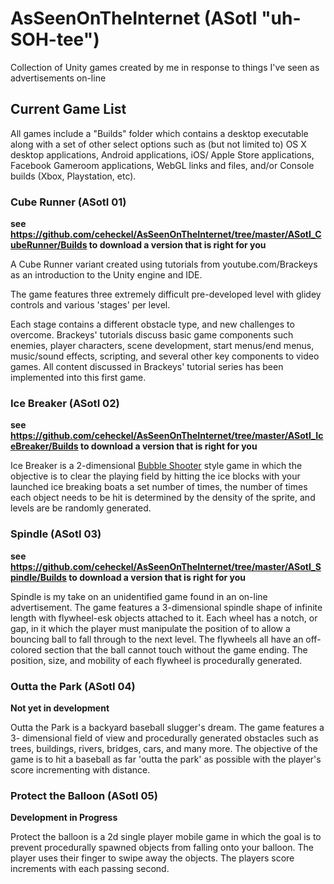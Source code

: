 # AsSeenOnTheInternet (ASotI "uh-SOH-tee")
Collection of Unity games created by me in response to things I've seen as 
advertisements on-line

## Current Game List
All games include a "Builds" folder which contains a desktop executable along 
with a set of other select options such as (but not limited to) OS X desktop 
applications, Android applications, iOS/ Apple Store applications, Facebook 
Gameroom applications, WebGL links and files, and/or Console builds (Xbox, 
Playstation, etc).

### Cube Runner (ASotI 01)
**see https://github.com/ceheckel/AsSeenOnTheInternet/tree/master/ASotI_CubeRunner/Builds to download a version that is right for you**

A Cube Runner variant created using tutorials from youtube.com/Brackeys as an 
introduction to the Unity engine and IDE.

The game features three extremely difficult pre-developed level with glidey 
controls and various 'stages' per level.

Each stage contains a different obstacle type, and new challenges to overcome.
Brackeys' tutorials discuss basic game components such enemies, player 
characters, scene development, start menus/end menus, music/sound effects, 
scripting, and several other key components to video games.  All content 
discussed in Brackeys' tutorial series has been implemented into this first 
game.

### Ice Breaker (ASotI 02)
**see https://github.com/ceheckel/AsSeenOnTheInternet/tree/master/ASotI_IceBreaker/Builds to download a version that is right for you**

Ice Breaker is a 2-dimensional [Bubble Shooter](http://www.bubblegame.org/) style game in which the 
objective is to clear the playing field by hitting the ice blocks with your 
launched ice breaking boats a set number of times, the number of times each 
object needs to be hit is determined by the density of the sprite, and levels 
are be randomly generated.

### Spindle (ASotI 03)
**see https://github.com/ceheckel/AsSeenOnTheInternet/tree/master/ASotI_Spindle/Builds to download a version that is right for you**

Spindle is my take on an unidentified game found in an on-line advertisement.
The game features a 3-dimensional spindle shape of infinite length with 
flywheel-esk objects attached to it.  Each wheel has a notch, or gap, in it 
which the player must manipulate the position of to allow a bouncing ball to 
fall through to the next level.  The flywheels all have an off-colored section 
that the ball cannot touch without the game ending.  The position, size, and 
mobility of each flywheel is procedurally generated.

### Outta the Park (ASotI 04)
**Not yet in development**

Outta the Park is a backyard baseball slugger's dream.  The game features a 3-
dimensional field of view and procedurally generated obstacles such as trees, 
buildings, rivers, bridges, cars, and many more.  The objective of the game is 
to hit a baseball as far 'outta the park' as possible with the player's score 
incrementing with distance.  

### Protect the Balloon (ASotI 05)
**Development in Progress**

Protect the balloon is a 2d single player mobile game in which the goal is to 
prevent procedurally spawned objects from falling onto your balloon.  The 
player uses their finger to swipe away the objects.  The players score 
increments with each passing second.
